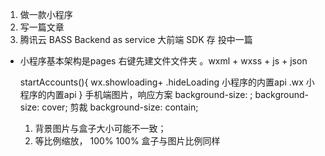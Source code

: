 1. 做一款小程序
2. 写一篇文章
3. 腾讯云   BASS    Backend as service
  大前端    SDK 存
  投中一篇  

- 小程序基本架构是pages
右键先建文件文件夹 。wxml + wxss +  js + json

  startAccounts(){
    wx.showloading+ .hideLoading 小程序的内置api
    .wx 小程序的内置api
  }
  手机端图片，响应方案  background-size: ;
  background-size: cover;   剪裁
  background-size: contain;    
  1. 背景图片与盒子大小可能不一致；
  2. 等比例缩放， 100% 100% 盒子与图片比例同样
```javascript


```

